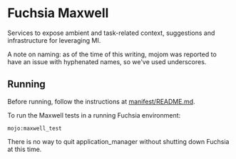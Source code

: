 Fuchsia Maxwell
===============

Services to expose ambient and task-related context, suggestions and
infrastructure for leveraging MI.

A note on naming: as of the time of this writing, mojom was reported to have an
issue with hyphenated names, so we've used underscores.

Running
-------

Before running, follow the instructions at [manifest/README.md](https://fuchsia.googlesource.com/manifest/+/master/README.md).

To run the Maxwell tests in a running Fuchsia environment:

    mojo:maxwell_test

There is no way to quit application_manager without shutting down Fuchsia at
this time.
